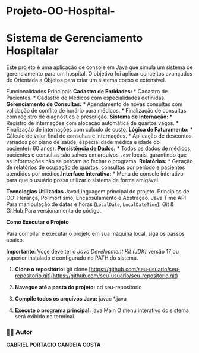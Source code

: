# Projeto-OO-Hospital-
# Sistema de Gerenciamento Hospitalar

Este projeto é uma aplicação de console em Java que simula um sistema de gerenciamento para um hospital. O objetivo foi aplicar conceitos avançados de Orientada a Objetos para criar um sistema coeso e extensível.

Funcionalidades Principais
**Cadastro de Entidades:**
    * Cadastro de Pacientes.
    * Cadastro de Médicos com especialidades definidas.
    **Gerenciamento de Consultas:**
    * Agendamento de novas consultas com validação de conflito de horário para médicos.
    * Finalização de consultas com registro de diagnóstico e prescrição.
**Sistema de Internação:**
    * Registro de internações com alocação automática de quartos vagos.
    * Finalização de internações com cálculo de custo.
**Lógica de Faturamento:**
    * Cálculo de valor final de consultas e internações.
    * Aplicação de descontos variados por plano de saúde, especialidade médica e idade do paciente(+60 anos).
**Persistência de Dados:**
    * Todos os dados de médicos, pacientes e consultas são salvos em arquivos `.csv` locais, garantindo que as informações não se percam ao fechar o programa.
**Relatórios:**
    * Geração de relatórios de ocupação de quartos, consultas por período e pacientes atendidos por médico.**Interface Interativa:**
    * Menu de console interativo para que o usuário possa utilizar o sistema de forma amigável.

**Tecnologias Utilizadas**
Java:Linguagem principal do projeto.
Princípios de OO: Herança, Polimorfismo, Encapsulamento e Abstração.
Java Time API Para manipulação de datas e horas (`LocalDate`, `LocalDateTime`).
Git & GitHub:Para versionamento de código.

**Como Executar o Projeto**

Para compilar e executar o projeto em sua máquina local, siga os passos abaixo.

**Importante**: Voçe deve ter o *Java Development Kit (JDK)* versão 17 ou superior instalado e configurado no PATH do sistema.

1.  **Clone o repositório:**
    git clone [https://github.com/seu-usuario/seu-repositorio.git](https://github.com/seu-usuario/seu-repositorio.git)

2.  **Navegue até a pasta do projeto:**
    cd seu-repositorio

3.  **Compile todos os arquivos Java:**
    javac *.java

4.  **Execute o programa principal:**
    java Main
    O menu interativo do sistema será exibido no terminal.
### 👨‍💻 Autor

**GABRIEL PORTACIO CANDEIA COSTA**
